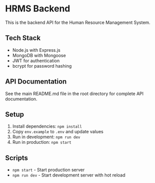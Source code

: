 # HRMS Backend

This is the backend API for the Human Resource Management System.

## Tech Stack
- Node.js with Express.js
- MongoDB with Mongoose
- JWT for authentication
- bcrypt for password hashing

## API Documentation

See the main README.md file in the root directory for complete API documentation.

## Setup
1. Install dependencies: `npm install`
2. Copy `env.example` to `.env` and update values
3. Run in development: `npm run dev`
4. Run in production: `npm start`

## Scripts
- `npm start` - Start production server
- `npm run dev` - Start development server with hot reload
